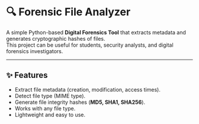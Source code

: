 # 🔍 Forensic File Analyzer

A simple Python-based **Digital Forensics Tool** that extracts metadata and generates cryptographic hashes of files.  
This project can be useful for students, security analysts, and digital forensics investigators.

---

## ✨ Features
- Extract file metadata (creation, modification, access times).
- Detect file type (MIME type).
- Generate file integrity hashes (**MD5, SHA1, SHA256**).
- Works with any file type.
- Lightweight and easy to use.
